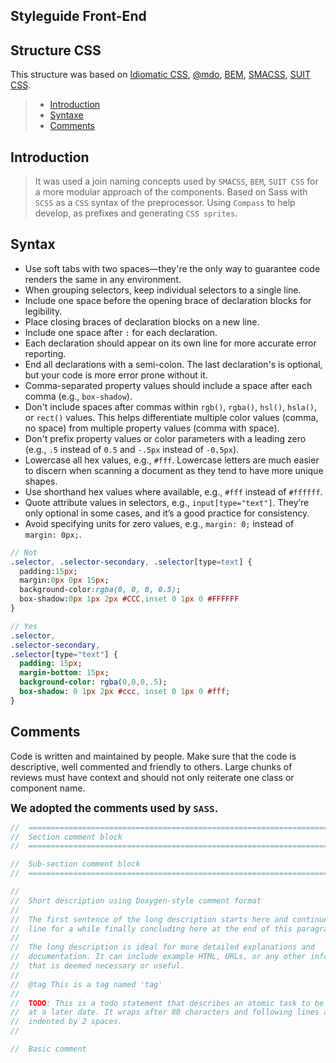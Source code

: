 ## Styleguide Front-End

## Structure CSS
This structure was based on [Idiomatic CSS](https://github.com/necolas/idiomatic-css), [@mdo](http://mdo.github.io/code-guide/), [BEM](http://bem.info/), [SMACSS](http://smacss.com/), [SUIT CSS](https://suitcss.github.io/).

> * [Introduction](#introduction)
> * [Syntaxe](#syntaxe)
> * [Comments](#comments)

## Introduction
> It was used a join naming concepts used by `SMACSS`, `BEM`, `SUIT CSS` for a more modular approach of the components.
> Based on Sass with `SCSS` as a `CSS` syntax of the preprocessor. Using `Compass` to help develop, as prefixes and generating `CSS sprites`.

## Syntax

* Use soft tabs with two spaces—they're the only way to guarantee code renders the same in any environment.
* When grouping selectors, keep individual selectors to a single line.
* Include one space before the opening brace of declaration blocks for legibility.
* Place closing braces of declaration blocks on a new line.
* Include one space after `:` for each declaration.
* Each declaration should appear on its own line for more accurate error reporting.
* End all declarations with a semi-colon. The last declaration's is optional, but your code is more error prone without it.
* Comma-separated property values should include a space after each comma (e.g., `box-shadow`).
* Don't include spaces after commas within `rgb()`, `rgba()`, `hsl()`, `hsla()`, or `rect()` values. This helps differentiate multiple color values (comma, no space) from multiple property values (comma with space).
* Don't prefix property values or color parameters with a leading zero (e.g., `.5` instead of `0.5` and `-.5px` instead of `-0.5px`).
* Lowercase all hex values, e.g., `#fff`. Lowercase letters are much easier to discern when scanning a document as they tend to have more unique shapes.
* Use shorthand hex values where available, e.g., `#fff` instead of `#ffffff`.
* Quote attribute values in selectors, e.g., `input[type="text"]`. They’re only optional in some cases, and it’s a good practice for consistency.
* Avoid specifying units for zero values, e.g., `margin: 0;` instead of `margin: 0px;`.

```sass
// Not
.selector, .selector-secondary, .selector[type=text] {
  padding:15px;
  margin:0px 0px 15px;
  background-color:rgba(0, 0, 0, 0.5);
  box-shadow:0px 1px 2px #CCC,inset 0 1px 0 #FFFFFF
}

// Yes
.selector,
.selector-secondary,
.selector[type="text"] {
  padding: 15px;
  margin-bottom: 15px;
  background-color: rgba(0,0,0,.5);
  box-shadow: 0 1px 2px #ccc, inset 0 1px 0 #fff;
}
```

## Comments
Code is written and maintained by people. Make sure that the code is descriptive, well commented and friendly to others. Large chunks of reviews must have context and should not only reiterate one class or component name.

<big><b>We adopted the comments used by `SASS`.</b></big>

```sass
//  ==========================================================================
//  Section comment block
//  ==========================================================================

//  Sub-section comment block
//  ==========================================================================

//  
//  Short description using Doxygen-style comment format
//  
//  The first sentence of the long description starts here and continues on this
//  line for a while finally concluding here at the end of this paragraph.
//  
//  The long description is ideal for more detailed explanations and
//  documentation. It can include example HTML, URLs, or any other information
//  that is deemed necessary or useful.
//  
//  @tag This is a tag named 'tag'
//  
//  TODO: This is a todo statement that describes an atomic task to be completed
//  at a later date. It wraps after 80 characters and following lines are
//  indented by 2 spaces.
//  

//  Basic comment
```
